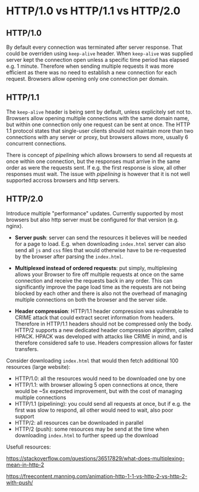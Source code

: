 # HTTP/1.0 vs HTTP/1.1 vs HTTP/2.0

## HTTP/1.0
By default every connection was terminated after server response. That could be overriden using `keep-alive` header. When `keep-alive` was supplied server kept
the connection open unless a specific time period has elapsed e.g. 1 minute. Therefore when sending multiple requests it was more efficient as there was no need
to establish a new connection for each request.
Browsers allow opening only one connection per domain.

## HTTP/1.1
The `keep-alive` header is being sent by default, unless explicitely set not to.
Browsers allow opening multiple connections with the same domain name, but within one connection only one request can be sent at once.
The HTTP 1.1 protocol states that single-user clients should not maintain more than two connections with any server or proxy, but browsers allows more,
usually 6 concurrent connections.

There is concept of *pipelining* which allows browsers to send all requests at once within one connection, but the responses must arrive in the same
order as were the requests sent. If e.g. the first response is slow, all other responses must wait. The issue with *pipelining* is however that it is
not well supported accross browsers and http servers.

## HTTP/2.0
Introduce multiple "performance" updates. Currently supported by most browsers but also http server must be configured for that version (e.g. nginx).
* **Server push**: server can send the resources it believes will be needed for a page to load. E.g. when downloading `index.html` server can also send all `js` and
  `css` files that would otherwise have to be re-requested by the browser after parsing the `index.html`.
* **Multiplexed instead of ordered requests**: put simply, multiplexing allows your Browser to fire off multiple requests at once on the same connection and receive the requests back in any order.
  This can significantly improve the page load time as the requests are not being blocked by each other and there is also not the overhead of managing multiple
  connections on both the browser and the server side.
  
* **Header compression**: HTTP/1.1 header compression was vulnerable to CRIME attack that could extract secret information from headers. Therefore in HTTP/1.1 headers
  should not be compressed only the body. HTTP/2 supports a new dedicated header compression algorithm, called HPACK. HPACK was developed with attacks like CRIME   in mind, and is therefore considered safe to use. Headers compression allows for faster transfers.
  
Consider downloading `index.html` that would then fetch additional 100 resources (large website):
* HTTP/1.0: all the resources would need to be downloaded one by one
* HTTP/1.1: with browser allowing 5 open connections at once, there would be ~5x expected improvement, but with the cost of managing multiple connections
* HTTP/1.1 (pipelining): you could send all requests at once, but if e.g. the first was slow to respond, all other would need to wait, also poor support
* HTTP/2: all resources can be downloaded in parallel
* HTTP/2 (push): some resources may be send at the time when downloading `index.html` to further speed up the download

Usefull resources:

https://stackoverflow.com/questions/36517829/what-does-multiplexing-mean-in-http-2

https://freecontent.manning.com/animation-http-1-1-vs-http-2-vs-http-2-with-push/
